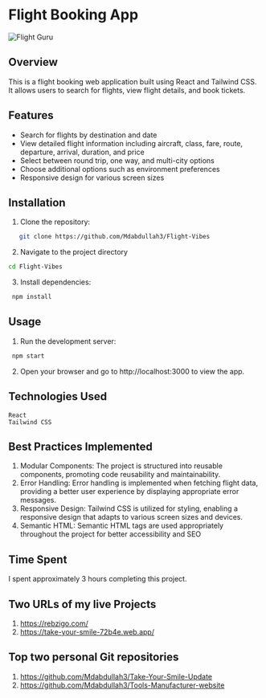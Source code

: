 # Flight Booking App

![Flight Guru](https://flight-guru.vercel.app/)

## Overview

This is a flight booking web application built using React and Tailwind CSS. It allows users to search for flights, view flight details, and book tickets.

## Features

- Search for flights by destination and date
- View detailed flight information including aircraft, class, fare, route, departure, arrival, duration, and price
- Select between round trip, one way, and multi-city options
- Choose additional options such as environment preferences
- Responsive design for various screen sizes

## Installation

1. Clone the repository:

```bash
   git clone https://github.com/Mdabdullah3/Flight-Vibes
```

2. Navigate to the project directory

```bash
cd Flight-Vibes
```

3. Install dependencies:

```bash
 npm install
```

## Usage

1. Run the development server:

```bash
 npm start
```

2. Open your browser and go to http://localhost:3000 to view the app.

## Technologies Used

    React
    Tailwind CSS

## Best Practices Implemented

1. Modular Components: The project is structured into reusable components, promoting code reusability and maintainability.
2. Error Handling: Error handling is implemented when fetching flight data, providing a better user experience by displaying appropriate error messages.
3. Responsive Design: Tailwind CSS is utilized for styling, enabling a responsive design that adapts to various screen sizes and devices.
4. Semantic HTML: Semantic HTML tags are used appropriately throughout the project for better accessibility and SEO

## Time Spent

I spent approximately 3 hours completing this project.

## Two URLs of my live Projects

1. https://rebzigo.com/
2. https://take-your-smile-72b4e.web.app/

## Top two personal Git repositories

1. https://github.com/Mdabdullah3/Take-Your-Smile-Update
2. https://github.com/Mdabdullah3/Tools-Manufacturer-website
